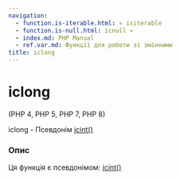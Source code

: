 ```yaml
---
navigation:
  - function.is-iterable.html: « isiterable
  - function.is-null.html: ісnull »
  - index.md: PHP Manual
  - ref.var.md: Функції для роботи зі змінними
title: ісlong
---
```

# ісlong

(PHP 4, PHP 5, PHP 7, PHP 8)

ісlong - Псевдонім [ісint()](function.is-int.md)

### Опис

Ця функція є псевдонімом: [ісint()](function.is-int.md)
